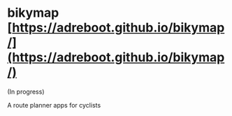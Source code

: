 # bikymap [https://adreboot.github.io/bikymap/](https://adreboot.github.io/bikymap/)

(In progress)

A route planner apps for cyclists

